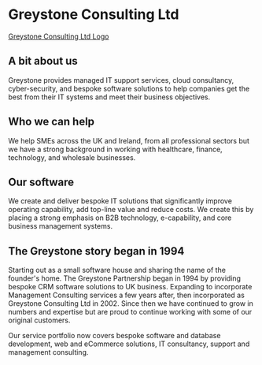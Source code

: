 # Greystone Consulting Ltd

[Greystone Consulting Ltd Logo](https://github.com/GreystoneUK/.github/raw/main/images/Logo_Technology_White.jpg "Greystone Consulting Ltd")

## A bit about us

Greystone provides managed IT support services, cloud consultancy, cyber-security, and bespoke software solutions to help companies get the best from their IT systems and meet their business objectives.

## Who we can help

We help SMEs across the UK and Ireland, from all professional sectors but we have a strong background in working with healthcare, finance, technology, and wholesale businesses.

## Our software

We create and deliver bespoke IT solutions that significantly improve operating capability, add top-line value and reduce costs. We create this by placing a strong emphasis on B2B technology, e-capability, and core business management systems.

## The Greystone story began in 1994

Starting out as a small software house and sharing the name of the founder's home. The Greystone Partnership began in 1994 by providing bespoke CRM software solutions to UK business. Expanding to incorporate Management Consulting services a few years after, then incorporated as Greystone Consulting Ltd in 2002.
Since then we have continued to grow in numbers and expertise but are proud to continue working with some of our original customers.

Our service portfolio now covers bespoke software and database development, web and eCommerce solutions, IT consultancy, support and management consulting.
